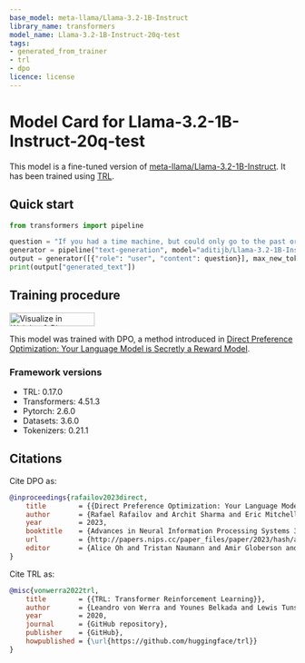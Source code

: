 ```yaml
---
base_model: meta-llama/Llama-3.2-1B-Instruct
library_name: transformers
model_name: Llama-3.2-1B-Instruct-20q-test
tags:
- generated_from_trainer
- trl
- dpo
licence: license
---
```


# Model Card for Llama-3.2-1B-Instruct-20q-test

This model is a fine-tuned version of [meta-llama/Llama-3.2-1B-Instruct](https://huggingface.co/meta-llama/Llama-3.2-1B-Instruct).
It has been trained using [TRL](https://github.com/huggingface/trl).

## Quick start

```python
from transformers import pipeline

question = "If you had a time machine, but could only go to the past or the future once and never return, which would you choose and why?"
generator = pipeline("text-generation", model="aditijb/Llama-3.2-1B-Instruct-20q-test", device="cuda")
output = generator([{"role": "user", "content": question}], max_new_tokens=128, return_full_text=False)[0]
print(output["generated_text"])
```

## Training procedure

[<img src="https://raw.githubusercontent.com/wandb/assets/main/wandb-github-badge-28.svg" alt="Visualize in Weights & Biases" width="150" height="24"/>](https://wandb.ai/aditi-j-b/huggingface/runs/6vfv9fr1) 


This model was trained with DPO, a method introduced in [Direct Preference Optimization: Your Language Model is Secretly a Reward Model](https://huggingface.co/papers/2305.18290).

### Framework versions

- TRL: 0.17.0
- Transformers: 4.51.3
- Pytorch: 2.6.0
- Datasets: 3.6.0
- Tokenizers: 0.21.1

## Citations

Cite DPO as:

```bibtex
@inproceedings{rafailov2023direct,
    title        = {{Direct Preference Optimization: Your Language Model is Secretly a Reward Model}},
    author       = {Rafael Rafailov and Archit Sharma and Eric Mitchell and Christopher D. Manning and Stefano Ermon and Chelsea Finn},
    year         = 2023,
    booktitle    = {Advances in Neural Information Processing Systems 36: Annual Conference on Neural Information Processing Systems 2023, NeurIPS 2023, New Orleans, LA, USA, December 10 - 16, 2023},
    url          = {http://papers.nips.cc/paper_files/paper/2023/hash/a85b405ed65c6477a4fe8302b5e06ce7-Abstract-Conference.html},
    editor       = {Alice Oh and Tristan Naumann and Amir Globerson and Kate Saenko and Moritz Hardt and Sergey Levine},
}
```

Cite TRL as:
    
```bibtex
@misc{vonwerra2022trl,
	title        = {{TRL: Transformer Reinforcement Learning}},
	author       = {Leandro von Werra and Younes Belkada and Lewis Tunstall and Edward Beeching and Tristan Thrush and Nathan Lambert and Shengyi Huang and Kashif Rasul and Quentin Gallou{\'e}dec},
	year         = 2020,
	journal      = {GitHub repository},
	publisher    = {GitHub},
	howpublished = {\url{https://github.com/huggingface/trl}}
}
```